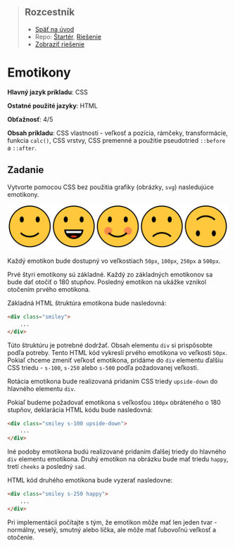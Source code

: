 <div class="hidden">

> ## Rozcestník
> - [Späť na úvod](../../README.md)
> - Repo: [Štartér](/../../tree/main/css/emoticons), [Riešenie](/../../tree/solution/css/emoticons)
> - [Zobraziť riešenie](riesenie.md)
</div>

# Emotikony
<div class="info"> 

**Hlavný jazyk príkladu**: CSS

**Ostatné použité jazyky**: HTML

**Obťažnosť**: 4/5

**Obsah príkladu**: CSS vlastnosti - veľkosť a pozícia, rámčeky, transformácie, funkcia `calc()`, CSS vrstvy, CSS premenné a použitie pseudotried `::before` a `::after`.
</div>

## Zadanie

Vytvorte pomocou CSS bez použitia grafiky (obrázky, `svg`) nasledujúce emotikony.

![Zadanie príkladu Emotikony](images_emoticons/zadanie.png)

Každý emotikon bude dostupný vo veľkostiach `50px`, `100px`, `250px` a `500px`.

Prvé štyri emotikony sú základné. Každý zo základných emotikonov sa bude dať otočiť o&nbsp;180 stupňov. Posledný emotikon na ukážke vznikol otočením prvého emotikona.

Základná HTML štruktúra emotikona bude nasledovná:

```html
<div class="smiley">
    ...
</div>
```

Túto štruktúru je potrebné dodržať. Obsah elementu `div` si prispôsobte podľa potreby. Tento HTML kód vykreslí prvého emotikona vo veľkosti `50px`. Pokiaľ chceme zmeniť veľkosť emotikona, pridáme do `div` elementu ďalšiu CSS triedu - `s-100`, `s-250` alebo `s-500` podľa požadovanej veľkosti.

Rotácia emotikona bude realizovaná pridaním CSS triedy `upside-down` do hlavného elementu `div`.

Pokiaľ budeme požadovať emotikona s veľkosťou `100px` obráteného o 180 stupňov, deklarácia HTML kódu bude nasledovná:

```html
<div class="smiley s-100 upside-down">
    ...
</div>
```

Iné podoby emotikona budú realizované pridaním ďalšej triedy do hlavného `div` elementu emotikona. Druhý emotikon na obrázku bude mať triedu `happy`, tretí `cheeks` a posledný `sad`.

HTML kód druhého emotikona bude vyzerať nasledovne:

```html
<div class="smiley s-250 happy">
    ...
</div>
```

Pri implementácii počítajte s tým, že emotikon môže mať len jeden tvar - normálny, veselý, smutný alebo líčka, ale môže mať ľubovoľnú veľkosť a otočenie.